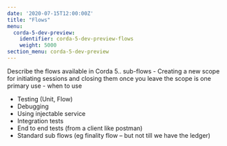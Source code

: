 ```yaml
---
date: '2020-07-15T12:00:00Z'
title: "Flows"
menu:
  corda-5-dev-preview:
    identifier: corda-5-dev-preview-flows
    weight: 5000
section_menu: corda-5-dev-preview
---
```


Describe the flows available in Corda 5..
sub-flows - Creating a new scope for initiating sessions and closing them once you leave the scope is one primary use - when to use


*	Testing (Unit, Flow)
*	Debugging
*	Using injectable service
*	Integration tests
*	End to end tests (from a client like postman)
*	Standard sub flows (eg finality flow – but not till we have the ledger)
